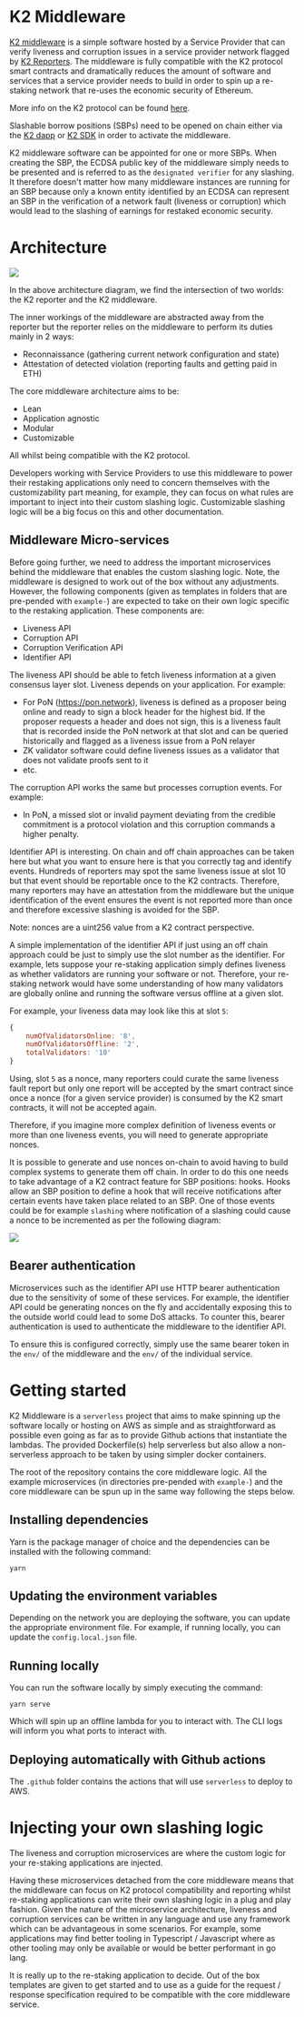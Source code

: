 # K2 Middleware

[K2 middleware](https://github.com/restaking-cloud/K2-middleware) is a simple software hosted by a Service Provider that 
can verify liveness and corruption issues in a service provider network flagged by [K2 Reporters](https://github.com/restaking-cloud/K2-reporter).
The middleware is fully compatible with the K2 protocol smart contracts and dramatically reduces the amount of software
and services that a service provider needs to build in order to spin up a re-staking network that re-uses the economic 
security of Ethereum. 

More info on the K2 protocol can be found [here](https://restaking.cloud).

Slashable borrow positions (SBPs) need to be opened on chain either via the [K2 dapp](https://restaking.cloud) 
or [K2 SDK](https://github.com/restaking-cloud/K2-sdk) in order to activate the middleware. 

K2 middleware software can be appointed for
one or more SBPs. When creating the SBP, the ECDSA public key of the middleware simply needs to be presented and is referred
to as the `designated verifier` for any slashing. It therefore doesn't matter how many middleware instances are running for an SBP because only a known entity identified by an ECDSA can represent an SBP in the verification of a network fault (liveness or corruption) which would lead to the slashing of earnings for restaked economic security.

# Architecture 
![](./docs/rpbs-ksq.drawio.png)

In the above architecture diagram, we find the intersection of two worlds: the K2 reporter and the K2 middleware. 

The inner workings of the middleware are abstracted away from the reporter but the reporter relies on the middleware to perform its duties mainly in 2 ways:
- Reconnaissance (gathering current network configuration and state)
- Attestation of detected violation (reporting faults and getting paid in ETH)

The core middleware architecture aims to be: 
- Lean
- Application agnostic
- Modular
- Customizable

All whilst being compatible with the K2 protocol. 

Developers working with Service Providers to use this middleware to power their restaking applications only need to concern themselves with the customizability part meaning, for example, they can focus on what rules are important to inject into their custom slashing logic. Customizable slashing logic will be a big focus on this and other documentation. 

## Middleware Micro-services
Before going further, we need to address the important microservices behind the middleware that enables the custom slashing logic. Note, the middleware is designed to work out of the box without any adjustments. However, the following components (given as templates in folders that are pre-pended with `example-`) are expected to take on their own logic specific to the restaking application. These components are:
- Liveness API
- Corruption API
- Corruption Verification API
- Identifier API

The liveness API should be able to fetch liveness information at a given consensus layer slot. Liveness depends on your application. For example:
- For PoN (https://pon.network), liveness is defined as a proposer being online and ready to sign a block header for the highest bid. If the proposer requests a header and does not sign, this is a liveness fault that is recorded inside the PoN network at that slot and can be queried historically and flagged as a liveness issue from a PoN relayer
- ZK validator software could define liveness issues as a validator that does not validate proofs sent to it
- etc.

The corruption API works the same but processes corruption events. For example: 
- In PoN, a missed slot or invalid payment deviating from the credible commitment is a protocol violation and this corruption commands a higher penalty. 

Identifier API is interesting. On chain and off chain approaches can be taken here but what you want to ensure here is that you correctly tag and identify events. 
Hundreds of reporters may spot the same liveness issue at slot 10 but that event should be reportable once to the K2 contracts. Therefore, many reporters may have an attestation from the middleware but the unique identification of the event ensures the event is not reported more than once and therefore excessive slashing is avoided for the SBP.

Note: nonces are a uint256 value from a K2 contract perspective.

A simple implementation of the identifier API if just using an off chain approach could be just to simply use the slot number as the identifier.
For example, lets suppose your re-staking application simply defines liveness as whether validators are running your software or not.
Therefore, your re-staking network would have some understanding of how many validators are globally online and running the software versus offline at a given slot.

For example, your liveness data may look like this at slot `5`:
```javascript
{
    numOfValidatorsOnline: '8',
    numOfValidatorsOffline: '2',
    totalValidators: '10'
}
```

Using, slot `5` as a nonce, many reporters could curate the same liveness fault report but only one report will be accepted by the smart contract
since once a nonce (for a given service provider) is consumed by the K2 smart contracts, it will not be accepted again.

Therefore, if you imagine more complex definition of liveness events or more than one liveness events, you will need to generate 
appropriate nonces.

It is possible to generate and use nonces on-chain to avoid having to build complex systems to generate them off chain.
In order to do this one needs to take advantage of a K2 contract feature for SBP positions: hooks. Hooks allow an SBP
position to define a hook that will receive notifications after certain events have taken place related to an SBP. One
of those events could be for example `slashing` where notification of a slashing could cause a nonce to be incremented
as per the following diagram:

![](./docs/on-chain-identifier.png)

## Bearer authentication

Microservices such as the identifier API use HTTP bearer authentication due to the sensitivity of some of these services.
For example, the identifier API could be generating nonces on the fly and accidentally exposing this to the outside
world could lead to some DoS attacks. To counter this, bearer authentication is used to authenticate the middleware
to the identifier API.

To ensure this is configured correctly, simply use the same bearer token in the `env/` of the middleware and the `env/`
of the individual service.

# Getting started

K2 Middleware is a `serverless` project that aims to make spinning up the software locally or hosting on AWS as simple
and as straightforward as possible even going as far as to provide Github actions that instantiate the lambdas. The
provided Dockerfile(s) help serverless but also allow a non-serverless approach to be taken by using simpler docker
containers.

The root of the repository contains the core middleware logic. All the example microservices (in directories pre-pended
with `example-`) and the core middleware can be spun up in the same way following the steps below.

## Installing dependencies

Yarn is the package manager of choice and the dependencies can be installed with the following command:
```
yarn
```

## Updating the environment variables

Depending on the network you are deploying the software, you can update the appropriate environment file. For example,
if running locally, you can update the `config.local.json` file. 

## Running locally

You can run the software locally by simply executing the command:
```
yarn serve
```

Which will spin up an offline lambda for you to interact with. The CLI logs will inform you what ports to interact with.

## Deploying automatically with Github actions

The `.github` folder contains the actions that will use `serverless` to deploy to AWS.

# Injecting your own slashing logic

The liveness and corruption microservices are where the custom logic for your re-staking applications are injected.

Having these microservices detached from the core middleware means that the middleware can focus on K2 protocol compatibility
and reporting whilst re-staking applications can write their own slashing logic in a plug and play fashion. Given the nature
of the microservice architecture, liveness and corruption services can be written in any language and use any framework
which can be advantageous in some scenarios. For example, some applications may find better tooling in Typescript / Javascript where
as other tooling may only be available or would be better performant in go lang.

It is really up to the re-staking application to decide. Out of the box templates are given to get started and to use
as a guide for the request / response specification required to be compatible with the core middleware service. 

